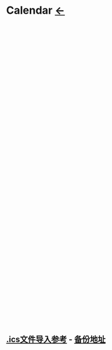 # Calendar [←](../index.md)

<iframe id="api_iframe_bmcx" name="api_iframe_bmcx" src="" width="800" height="800" scrolling="no" frameborder="0"></iframe>
<script type="text/javascript">
//接口生成：https://www.bmcx.com/api/
document.getElementById("api_iframe_bmcx").src = "https://www.bmcx.com/apiiframe/?api_from=bmcx&api_url=https://wannianrili.bmcx.com/&api_width=98%&api_backgroundcolor=FFFFFF";
</script>

## [.ics文件导入参考](https://github.com/bopo/lunar-calender) - [备份地址](https://raw.githubusercontent.com/AmbroseRen/test/master/Tools/chinese_lunar_prev_year_next_year.ics)
